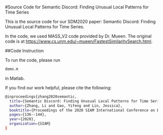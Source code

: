 #Source Code for Semantic Discord: Finding Unusual Local Patterns for Time Series


This is the source code for our SDM2020 paper: Semantic Discord: Finding Unusual Local Patterns for Time Series. 

In the code, we used MASS_V2 code provided by Dr. Mueen. The original code is at https://www.cs.unm.edu/~mueen/FastestSimilaritySearch.html. 


##Code Instruction

To run the code, please run 

```bash
demo.m 
```

in Matlab. 

If you find our work helpful, please cite the following: 

```bash
@inproceedings{zhang2020semantic,
  title={Semantic Discord: Finding Unusual Local Patterns for Time Series},
  author={Zhang, Li and Gao, Yifeng and Lin, Jessica},
  booktitle={Proceedings of the 2020 SIAM International Conference on Data Mining},
  pages={136--144},
  year={2020},
  organization={SIAM}
}
```
